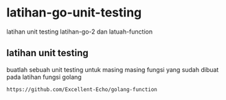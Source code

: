 # latihan-go-unit-testing
latihan unit testing latihan-go-2 dan latuah-function

## latihan unit testing
buatlah sebuah unit testing untuk masing masing fungsi yang sudah dibuat pada latihan fungsi golang 
```
https://github.com/Excellent-Echo/golang-function
```
